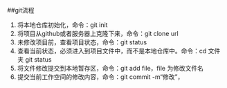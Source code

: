 ##git流程
1. 将本地仓库初始化，命令：git init
2. 将项目从github或者服务器上克隆下来，命令：git clone url
3. 未修改项目前，查看项目状态，命令：git status
4. 查看当前状态，必须进入到项目文件中，而不是本地仓库中。命令：cd 文件夹  git status
5. 将文件修改提交到本地暂存区，命令：git add file，file 为修改文件名
6. 提交当前工作空间的修改内容，命令：git commit -m“修改”，